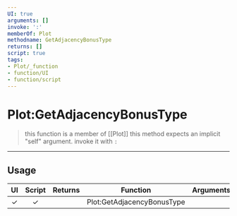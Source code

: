 ```yaml
---
UI: true
arguments: []
invoke: ':'
memberOf: Plot
methodname: GetAdjacencyBonusType
returns: []
script: true
tags:
- Plot/_function
- function/UI
- function/script
---
```

# Plot:GetAdjacencyBonusType
> this function is a member of [[Plot]]
> this method expects an implicit "self" argument. invoke it with `:`
-----
## Usage
|  UI | Script | Returns | Function | Arguments |
|:---:|:------:|-------:|:--------:|:---------|
|✓|✓||Plot:GetAdjacencyBonusType||
